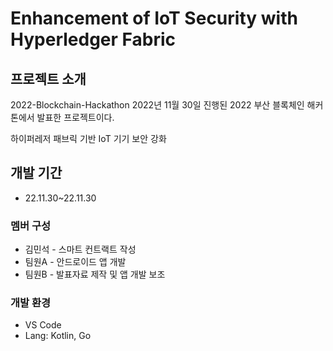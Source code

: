 # Enhancement of IoT Security with Hyperledger Fabric

## 프로젝트 소개
2022-Blockchain-Hackathon
2022년 11월 30일 진행된 2022 부산 블록체인 해커톤에서 발표한 프로젝트이다.

하이퍼레저 패브릭 기반  IoT 기기 보안 강화

## 개발 기간
* 22.11.30~22.11.30

### 멤버 구성
* 김민석 - 스마트 컨트랙트 작성
* 팀원A - 안드로이드 앱 개발
* 팀원B - 발표자료 제작 및 앱 개발 보조

### 개발 환경
* VS Code
* Lang: Kotlin, Go
